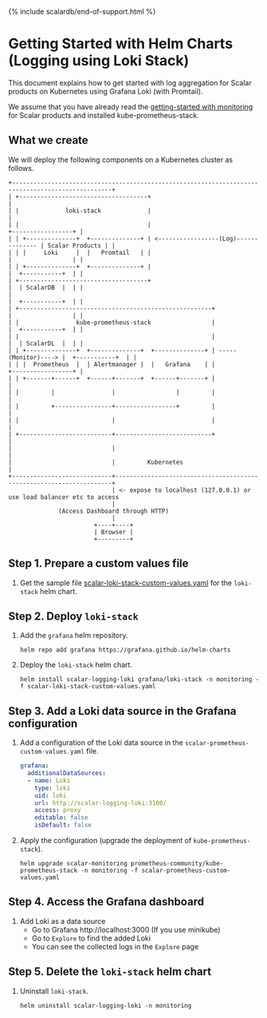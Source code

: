 {% include scalardb/end-of-support.html %}

# Getting Started with Helm Charts (Logging using Loki Stack)

This document explains how to get started with log aggregation for Scalar products on Kubernetes using Grafana Loki (with Promtail).

We assume that you have already read the [getting-started with monitoring](./getting-started-monitoring.md) for Scalar products and installed kube-prometheus-stack.

## What we create

We will deploy the following components on a Kubernetes cluster as follows.

```
+--------------------------------------------------------------------------------------------------+
| +------------------------------------+                                                           |
| |             loki-stack             |                                                           |
| |                                    |                                       +-----------------+ |
| | +--------------+  +--------------+ | <-----------------(Log)-------------- | Scalar Products | |
| | |     Loki     |  |   Promtail   | |                                       |                 | |
| | +--------------+  +--------------+ |                                       |  +-----------+  | |
| +------------------------------------+                                       |  | ScalarDB  |  | |
|                                                                              |  +-----------+  | |
| +------------------------------------------------------+                     |                 | |
| |                kube-prometheus-stack                 |                     |  +-----------+  | |
| |                                                      |                     |  | ScalarDL  |  | |
| | +--------------+  +--------------+  +--------------+ | -----(Monitor)----> |  +-----------+  | |
| | |  Prometheus  |  | Alertmanager |  |   Grafana    | |                     +-----------------+ |
| | +-------+------+  +------+-------+  +------+-------+ |                                         |
| |         |                |                 |         |                                         |
| |         +----------------+-----------------+         |                                         |
| |                          |                           |                                         |
| +--------------------------+---------------------------+                                         |
|                            |                                                                     |
|                            |         Kubernetes                                                  |
+----------------------------+---------------------------------------------------------------------+
                             | <- expose to localhost (127.0.0.1) or use load balancer etc to access
                             |
              (Access Dashboard through HTTP)
                             |
                        +----+----+
                        | Browser |
                        +---------+
```

## Step 1. Prepare a custom values file

1. Get the sample file [scalar-loki-stack-custom-values.yaml](./conf/scalar-loki-stack-custom-values.yaml) for the `loki-stack` helm chart.

## Step 2. Deploy `loki-stack`

1. Add the `grafana` helm repository.

   ```console
   helm repo add grafana https://grafana.github.io/helm-charts
   ```

1. Deploy the `loki-stack` helm chart.

   ```console
   helm install scalar-logging-loki grafana/loki-stack -n monitoring -f scalar-loki-stack-custom-values.yaml
   ```

## Step 3. Add a Loki data source in the Grafana configuration

1. Add a configuration of the Loki data source in the `scalar-prometheus-custom-values.yaml` file.

   ```yaml
   grafana:
     additionalDataSources:
     - name: Loki
       type: loki
       uid: loki
       url: http://scalar-logging-loki:3100/
       access: proxy
       editable: false
       isDefault: false
   ```

1. Apply the configuration (upgrade the deployment of `kube-prometheus-stack`).

   ```console
   helm upgrade scalar-monitoring prometheus-community/kube-prometheus-stack -n monitoring -f scalar-prometheus-custom-values.yaml
   ```

## Step 4. Access the Grafana dashboard

1. Add Loki as a data source
   - Go to Grafana http://localhost:3000 (If you use minikube)
   - Go to `Explore` to find the added Loki
   - You can see the collected logs in the `Explore` page

## Step 5. Delete the `loki-stack` helm chart

1. Uninstall `loki-stack`.

   ```console
   helm uninstall scalar-logging-loki -n monitoring
   ```
